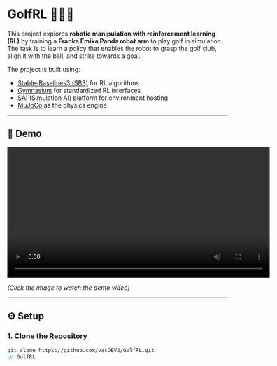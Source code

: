 # GolfRL 🏌️‍♂️🤖

This project explores **robotic manipulation with reinforcement learning (RL)** by training a **Franka Emika Panda robot arm** to play golf in simulation.  
The task is to learn a policy that enables the robot to grasp the golf club, align it with the ball, and strike towards a goal.  

The project is built using:  
- [Stable-Baselines3 (SB3)](https://github.com/DLR-RM/stable-baselines3) for RL algorithms  
- [Gymnasium](https://gymnasium.farama.org/) for standardized RL interfaces  
- [SAI](https://competesai.com/) (Simulation AI) platform for environment hosting  
- [MuJoCo](https://mujoco.org/) as the physics engine  

---

## 🎥 Demo

<p align="center">
  <video src="https://github.com/vasDEV2/GolfRL/raw/main/media/demo.mp4" 
         width="600" controls>
  </video>
</p>

*(Click the image to watch the demo video)*

---

## ⚙️ Setup

### 1. Clone the Repository

```bash
git clone https://github.com/vasDEV2/GolfRL.git
cd GolfRL

